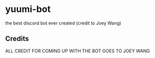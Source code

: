 # yuumi-bot
the best discord bot ever created (credit to Joey Wang)

## Credits

ALL CREDIT FOR COMING UP WITH THE BOT GOES TO JOEY WANG